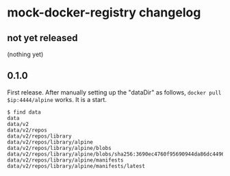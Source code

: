 # mock-docker-registry changelog

## not yet released

(nothing yet)

## 0.1.0

First release.  After manually setting up the "dataDir" as follows, `docker
pull $ip:4444/alpine` works.  It is a start.

    $ find data
    data
    data/v2
    data/v2/repos
    data/v2/repos/library
    data/v2/repos/library/alpine
    data/v2/repos/library/alpine/blobs
    data/v2/repos/library/alpine/blobs/sha256:3690ec4760f95690944da86dc4496148a63d85c9e3100669a318110092f6862f
    data/v2/repos/library/alpine/manifests
    data/v2/repos/library/alpine/manifests/latest
